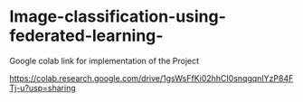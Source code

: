 # Image-classification-using-federated-learning-

Google colab link for implementation of the Project 

https://colab.research.google.com/drive/1gsWsFfKi02hhCI0snqgqnIYzP84FTj-u?usp=sharing
